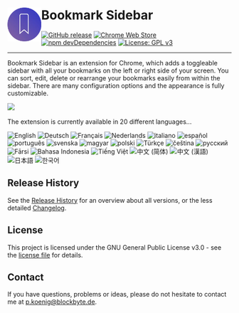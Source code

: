 # Bookmark Sidebar <img src="dist/img/icon/256x256.webp" width="76" align="left" />

[![GitHub release](https://img.shields.io/github/release/kiuryy/bookmark_sidebar.svg)](https://github.com/Kiuryy/Bookmark_Sidebar/releases)
[![Chrome Web Store](https://img.shields.io/chrome-web-store/d/jdbnofccmhefkmjbkkdkfiicjkgofkdh.svg)](https://chrome.google.com/webstore/detail/bookmark-sidebar/jdbnofccmhefkmjbkkdkfiicjkgofkdh)
[![npm devDependencies](https://david-dm.org/kiuryy/bookmark_sidebar/dev-status.svg)](https://david-dm.org/kiuryy/bookmark_sidebar?type=dev)
[![License: GPL v3](https://img.shields.io/badge/License-GPL_v3-lightgray.svg)](https://www.gnu.org/licenses/gpl-3.0)

---

Bookmark Sidebar is an extension for Chrome, which adds a toggleable sidebar with all your bookmarks on the left or right side of your screen. You can sort, edit, delete or rearrange your bookmarks easily from within the sidebar. There are many configuration options and the appearance is fully customizable. 

<a href="https://chrome.google.com/webstore/detail/bookmark-sidebar/jdbnofccmhefkmjbkkdkfiicjkgofkdh" target="_blank">
<img src="https://blockbyte.de/img/extensions/chromeWebStore.png" width="200" />
</a>

The extension is currently available in 20 different languages...

![English](https://img.shields.io/badge/English--green.svg?style=flat-square) <!-- English -->
![Deutsch](https://img.shields.io/badge/Deutsch--green.svg?style=flat-square) <!-- German -->
![Français](https://img.shields.io/badge/Français--green.svg?style=flat-square) <!-- French -->
![Nederlands](https://img.shields.io/badge/Nederlands--green.svg?style=flat-square) <!-- Dutch -->
![italiano](https://img.shields.io/badge/italiano--green.svg?style=flat-square) <!-- Italian -->
![español](https://img.shields.io/badge/español--green.svg?style=flat-square) <!-- Spanish -->
![português](https://img.shields.io/badge/português--green.svg?style=flat-square) <!-- Portuguese -->
![svenska](https://img.shields.io/badge/svenska--green.svg?style=flat-square) <!-- Swedish -->
![magyar](https://img.shields.io/badge/magyar--green.svg?style=flat-square) <!-- Hungarian -->
![polski](https://img.shields.io/badge/polski--green.svg?style=flat-square) <!-- Polish -->
![Türkçe](https://img.shields.io/badge/Türkçe--green.svg?style=flat-square) <!-- Turkish -->
![čeština](https://img.shields.io/badge/čeština--green.svg?style=flat-square) <!-- Czech -->
![русский](https://img.shields.io/badge/русский--green.svg?style=flat-square) <!-- Russian -->
![Fārsi](https://img.shields.io/badge/Fārsi--green.svg?style=flat-square) <!-- Persian -->
![Bahasa Indonesia](https://img.shields.io/badge/Bahasa_Indonesia--green.svg?style=flat-square) <!-- Indonesian -->
![Tiếng Việt](https://img.shields.io/badge/Tiếng_Việt--green.svg?style=flat-square) <!-- Vietnamese -->
![中文 (简体)](https://img.shields.io/badge/中文_(简体)--green.svg?style=flat-square) <!-- Chinese (Simplified) -->
![中文 (漢語)](https://img.shields.io/badge/中文_(漢語)--green.svg?style=flat-square) <!-- Chinese (Traditional) -->
![日本語](https://img.shields.io/badge/日本語--green.svg?style=flat-square) <!-- Japanese -->
![한국어](https://img.shields.io/badge/한국어--green.svg?style=flat-square) <!-- Korean -->

## Release History
See the [Release History](https://github.com/Kiuryy/Bookmark_Sidebar/releases) for an overview about all versions, or the less detailed [Changelog](changelog.md).

## License

This project is licensed under the GNU General Public License v3.0 - see the [license file](license.txt) for details.

## Contact

If you have questions, problems or ideas, please do not hesitate to contact me at <a href="mailto:p.koenig@blockbyte.de">p.koenig@blockbyte.de</a>.
